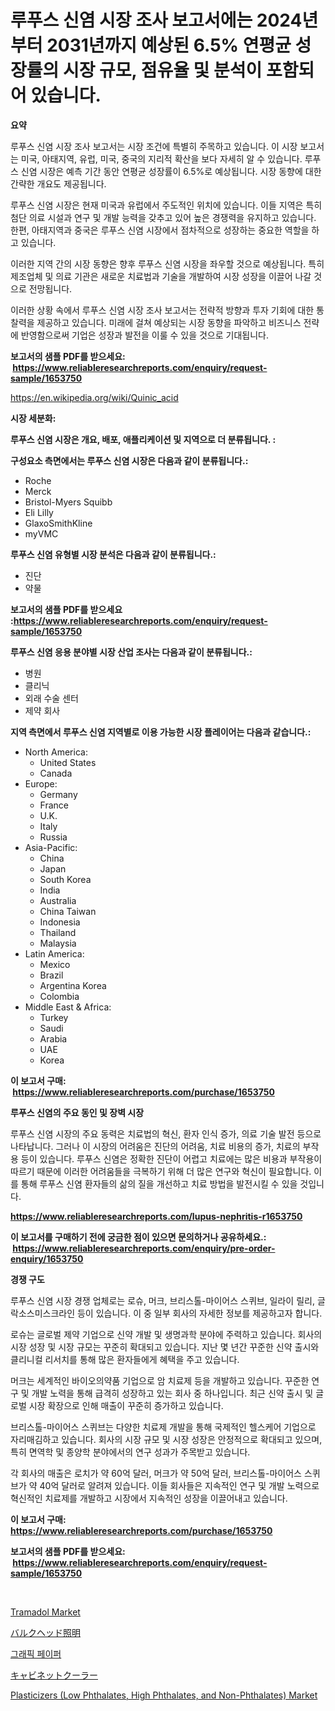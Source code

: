 <p><h1>루푸스 신염 시장 조사 보고서에는 2024년부터 2031년까지 예상된 6.5% 연평균 성장률의 시장 규모, 점유율 및 분석이 포함되어 있습니다.</h1></p><p><strong>요약</strong></p>
<p><p>루푸스 신염 시장 조사 보고서는 시장 조건에 특별히 주목하고 있습니다. 이 시장 보고서는 미국, 아태지역, 유럽, 미국, 중국의 지리적 확산을 보다 자세히 알 수 있습니다. 루푸스 신염 시장은 예측 기간 동안 연평균 성장률이 6.5%로 예상됩니다. 시장 동향에 대한 간략한 개요도 제공됩니다.</p><p>루푸스 신염 시장은 현재 미국과 유럽에서 주도적인 위치에 있습니다. 이들 지역은 특히 첨단 의료 시설과 연구 및 개발 능력을 갖추고 있어 높은 경쟁력을 유지하고 있습니다. 한편, 아태지역과 중국은 루푸스 신염 시장에서 점차적으로 성장하는 중요한 역할을 하고 있습니다.</p><p>이러한 지역 간의 시장 동향은 향후 루푸스 신염 시장을 좌우할 것으로 예상됩니다. 특히 제조업체 및 의료 기관은 새로운 치료법과 기술을 개발하여 시장 성장을 이끌어 나갈 것으로 전망됩니다.</p><p>이러한 상황 속에서 루푸스 신염 시장 조사 보고서는 전략적 방향과 투자 기회에 대한 통찰력을 제공하고 있습니다. 미래에 걸쳐 예상되는 시장 동향을 파악하고 비즈니스 전략에 반영함으로써 기업은 성장과 발전을 이룰 수 있을 것으로 기대됩니다.</p></p>
<p><strong>보고서의 샘플 PDF를 받으세요: &nbsp;<a href="https://www.reliableresearchreports.com/enquiry/request-sample/1653750">https://www.reliableresearchreports.com/enquiry/request-sample/1653750</a></strong></p>
<p><a href="https://en.wikipedia.org/wiki/Quinic_acid">https://en.wikipedia.org/wiki/Quinic_acid</a></p>
<p><strong>시장 세분화:</strong></p>
<p><strong> 루푸스 신염 시장은 개요, 배포, 애플리케이션 및 지역으로 더 분류됩니다. :</strong></p>
<p><strong>구성요소 측면에서는 루푸스 신염 시장은 다음과 같이 분류됩니다.:</strong></p>
<p><ul><li>Roche</li><li>Merck</li><li>Bristol-Myers Squibb</li><li>Eli Lilly</li><li>GlaxoSmithKline</li><li>myVMC</li></ul></p>
<p><strong> 루푸스 신염 유형별 시장 분석은 다음과 같이 분류됩니다.:</strong></p>
<p><ul><li>진단</li><li>약물</li></ul></p>
<p><strong>보고서의 샘플 PDF를 받으세요 :<a href="https://www.reliableresearchreports.com/enquiry/request-sample/1653750">https://www.reliableresearchreports.com/enquiry/request-sample/1653750</a></strong></p>
<p><strong> 루푸스 신염 응용 분야별 시장 산업 조사는 다음과 같이 분류됩니다.:</strong></p>
<p><ul><li>병원</li><li>클리닉</li><li>외래 수술 센터</li><li>제약 회사</li></ul></p>
<p><strong>지역 측면에서 루푸스 신염 지역별로 이용 가능한 시장 플레이어는 다음과 같습니다.:</strong></p>
<p><ul>
    <li>
        North America:
        <ul>
            <li>United States</li>
            <li>Canada</li>
        </ul>
    </li>
    <li>
        Europe:
        <ul>
            <li>Germany</li>
            <li>France</li>
            <li>U.K.</li>
            <li>Italy</li>
            <li>Russia</li>
        </ul>
    </li>
    <li>
        Asia-Pacific:
        <ul>
            <li>China</li>
            <li>Japan</li>
            <li>South Korea</li>
            <li>India</li>
            <li>Australia</li>
            <li>China Taiwan</li>
            <li>Indonesia</li>
            <li>Thailand</li>
            <li>Malaysia</li>
        </ul>
    </li>
    <li>
        Latin America:
        <ul>
            <li>Mexico</li>
            <li>Brazil</li>
            <li>Argentina Korea</li>
            <li>Colombia</li>
        </ul>
    </li>
    <li>
        Middle East & Africa:
        <ul>
            <li>Turkey</li>
            <li>Saudi</li>
            <li>Arabia</li>
            <li>UAE</li>
            <li>Korea</li>
        </ul>
    </li>
    </ul></p>
<p><strong>이 보고서 구매: &nbsp;<a href="https://www.reliableresearchreports.com/purchase/1653750">https://www.reliableresearchreports.com/purchase/1653750</a></strong></p>
<p><strong>루푸스 신염의 주요 동인 및 장벽 시장</strong></p>
<p><p>루푸스 신염 시장의 주요 동력은 치료법의 혁신, 환자 인식 증가, 의료 기술 발전 등으로 나타납니다. 그러나 이 시장의 어려움은 진단의 어려움, 치료 비용의 증가, 치료의 부작용 등이 있습니다. 루푸스 신염은 정확한 진단이 어렵고 치료에는 많은 비용과 부작용이 따르기 때문에 이러한 어려움들을 극복하기 위해 더 많은 연구와 혁신이 필요합니다. 이를 통해 루푸스 신염 환자들의 삶의 질을 개선하고 치료 방법을 발전시킬 수 있을 것입니다.</p></p>
<p><strong><a href="https://www.reliableresearchreports.com/lupus-nephritis-r1653750">https://www.reliableresearchreports.com/lupus-nephritis-r1653750</a></strong></p>
<p><strong>이 보고서를 구매하기 전에 궁금한 점이 있으면 문의하거나 공유하세요.: &nbsp;<a href="https://www.reliableresearchreports.com/enquiry/pre-order-enquiry/1653750">https://www.reliableresearchreports.com/enquiry/pre-order-enquiry/1653750</a></strong></p>
<p><strong>경쟁 구도</strong></p>
<p><p>루푸스 신염 시장 경쟁 업체로는 로슈, 머크, 브리스톨-마이어스 스퀴브, 일라이 릴리, 글락소스미스크라인 등이 있습니다. 이 중 일부 회사의 자세한 정보를 제공하고자 합니다.</p><p>로슈는 글로벌 제약 기업으로 신약 개발 및 생명과학 분야에 주력하고 있습니다. 회사의 시장 성장 및 시장 규모는 꾸준히 확대되고 있습니다. 지난 몇 년간 꾸준한 신약 출시와 클리니컬 리서치를 통해 많은 환자들에게 혜택을 주고 있습니다.</p><p>머크는 세계적인 바이오의약품 기업으로 암 치료제 등을 개발하고 있습니다. 꾸준한 연구 및 개발 노력을 통해 급격히 성장하고 있는 회사 중 하나입니다. 최근 신약 출시 및 글로벌 시장 확장으로 인해 매출이 꾸준히 증가하고 있습니다.</p><p>브리스톨-마이어스 스퀴브는 다양한 치료제 개발을 통해 국제적인 헬스케어 기업으로 자리매김하고 있습니다. 회사의 시장 규모 및 시장 성장은 안정적으로 확대되고 있으며, 특히 면역학 및 종양학 분야에서의 연구 성과가 주목받고 있습니다.</p><p>각 회사의 매출은 로치가 약 60억 달러, 머크가 약 50억 달러, 브리스톨-마이어스 스퀴브가 약 40억 달러로 알려져 있습니다. 이들 회사들은 지속적인 연구 및 개발 노력으로 혁신적인 치료제를 개발하고 시장에서 지속적인 성장을 이끌어내고 있습니다.</p></p>
<p><strong>이 보고서 구매: &nbsp; <a href="https://www.reliableresearchreports.com/purchase/1653750">https://www.reliableresearchreports.com/purchase/1653750</a></strong></p>
<p><strong>보고서의 샘플 PDF를 받으세요: &nbsp;<a href="https://www.reliableresearchreports.com/enquiry/request-sample/1653750">https://www.reliableresearchreports.com/enquiry/request-sample/1653750</a></strong><strong></strong></p>
<p>&nbsp;</p>
<p><p><a href="https://issuu.com/reportprime-2/docs/tramadol-market-size-2030.pptx">Tramadol Market</a></p><p><a href="https://github.com/RandallRunte2023/Market-Research-Report-List-2/blob/main/15224286360.md">バルクヘッド照明</a></p><p><a href="https://github.com/shampaakter36/Market-Research-Report-List-1/blob/main/100988010994.md">그래픽 페이퍼</a></p><p><a href="https://github.com/DanykaKilback/Market-Research-Report-List-2/blob/main/11314316361.md">キャビネットクーラー</a></p><p><a href="https://github.com/ORAZITOM/Market-Research-Report-List-1/blob/main/plasticizers-low-phthalates-high-phthalates-and-non-phthalates-market.md">Plasticizers (Low Phthalates, High Phthalates, and Non-Phthalates) Market</a></p></p>